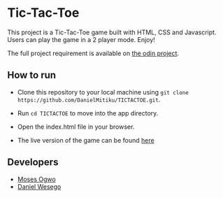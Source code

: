 # Tic-Tac-Toe
This project is a Tic-Tac-Toe game built with HTML, CSS and Javascript. Users can play the game in a 2 player mode. Enjoy!

The full project requirement is available on [the odin project](https://www.theodinproject.com/courses/javascript/lessons/tic-tac-toe-javascript).

## How to run
- Clone this repository to your local machine using ```git clone https://github.com/DanielMitiku/TICTACTOE.git```.

- Run ```cd TICTACTOE``` to move into the app directory.

- Open the index.html file in your browser.

- The live version of the game can be found [here](https://danielmitiku.github.io/TICTACTOE)

## Developers

- [Moses Ogwo](https://github.com/mosesogwo)
- [Daniel Wesego](https://github.com/DanielMitiku/)
